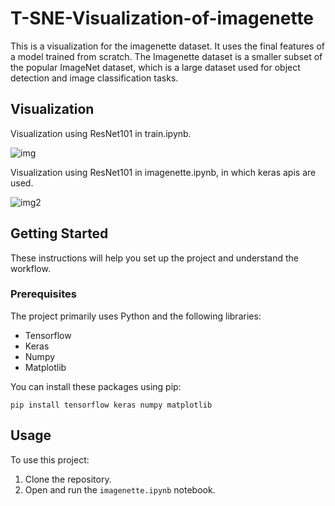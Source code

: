 # T-SNE-Visualization-of-imagenette
This is a visualization for the imagenette dataset. It uses the final features of a model trained from scratch.  The Imagenette dataset is a smaller subset of the popular ImageNet dataset, which is a large dataset used for object detection and image classification tasks.

## Visualization

Visualization using ResNet101 in train.ipynb.

![img](https://s2.loli.net/2023/11/06/VxKESML23BstpUv.png)

Visualization using ResNet101 in imagenette.ipynb, in which keras apis are used.

![img2](https://s2.loli.net/2023/11/08/Wv8B7TLc91sJGKn.png)

## Getting Started

These instructions will help you set up the project and understand the workflow.

### Prerequisites

The project primarily uses Python and the following libraries:

- Tensorflow
- Keras
- Numpy
- Matplotlib

You can install these packages using pip:

```shell	
pip install tensorflow keras numpy matplotlib
```

## Usage

To use this project:

1. Clone the repository.
2. Open and run the `imagenette.ipynb` notebook.

